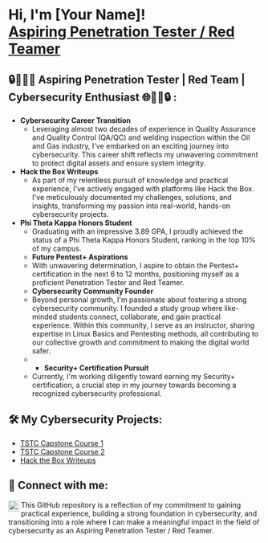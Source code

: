 <h1>Hi, I'm [Your Name]! <br/><a href="https://github.com/ZtheAPT">Aspiring Penetration Tester / Red Teamer</a></h1>

<h2>🔒👨‍💻🌐 Aspiring Penetration Tester | Red Team | Cybersecurity Enthusiast 🌐👨‍💻🔒 :</h2>

- <b>Cybersecurity Career Transition</b>
  - Leveraging almost two decades of experience in Quality Assurance and Quality Control (QA/QC) and welding inspection within the Oil and Gas industry, I've embarked on an exciting journey into cybersecurity. This career shift reflects my unwavering commitment to protect digital assets and ensure system integrity.
- <b>Hack the Box Writeups</b>
  - As part of my relentless pursuit of knowledge and practical experience, I've actively engaged with platforms like Hack the Box. I've meticulously documented my challenges, solutions, and insights, transforming my passion into real-world, hands-on cybersecurity projects.
- <b>Phi Theta Kappa Honors Student</b>
  - Graduating with an impressive 3.89 GPA, I proudly achieved the status of a Phi Theta Kappa Honors Student, ranking in the top 10% of my campus.
  - <b>Future Pentest+ Aspirations</b>
  - With unwavering determination, I aspire to obtain the Pentest+ certification in the next 6 to 12 months, positioning myself as a proficient Penetration Tester and Red Teamer.
  - <b>Cybersecurity Community Founder</b>
  - Beyond personal growth, I'm passionate about fostering a strong cybersecurity community. I founded a study group where like-minded students connect, collaborate, and gain practical experience. Within this community, I serve as an instructor, sharing expertise in Linux Basics and Pentesting methods, all contributing to our collective growth and commitment to making the digital world safer.
  - - <b>Security+ Certification Pursuit</b>
  - Currently, I'm working diligently toward earning my Security+ certification, a crucial step in my journey towards becoming a recognized cybersecurity professional.


<h2>🛠️ My Cybersecurity Projects:</h2>

- [TSTC Capstone Course 1](https://github.com/ZtheAPT/Capstone-Course-1)
- [TSTC Capstone Course 2](https://github.com/ZtheAPT/Capstone-Course-2)
- [Hack the Box Writeups](https://github.com/ZtheAPT/Hack-The-Box-Writeups)

<h2> 🤝 Connect with me:</h2>

[<img align="left" alt="YourName | LinkedIn" width="22px" src="https://cdn.jsdelivr.net/npm/simple-icons@v3/icons/linkedin.svg" />][linkedin]

[linkedin]: https://linkedin.com/in/yourprofilelink

This GitHub repository is a reflection of my commitment to gaining practical experience, building a strong foundation in cybersecurity, and transitioning into a role where I can make a meaningful impact in the field of cybersecurity as an Aspiring Penetration Tester / Red Teamer.


